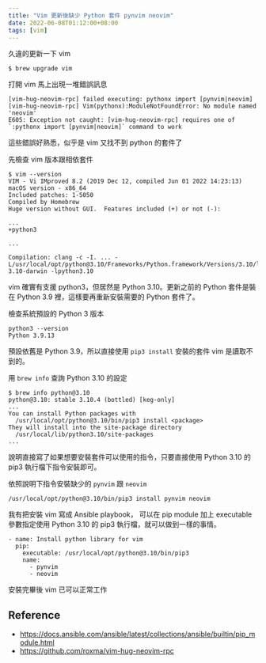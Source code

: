 ```yaml
---
title: "Vim 更新後缺少 Python 套件 pynvim neovim"
date: 2022-06-08T01:12:00+08:00
tags: [vim]
---
```


久違的更新一下 vim
```
$ brew upgrade vim
```

打開 vim 馬上出現一堆錯誤訊息
```
[vim-hug-neovim-rpc] failed executing: pythonx import [pynvim|neovim]
[vim-hug-neovim-rpc] Vim(pythonx):ModuleNotFoundError: No module named 'neovim'
E605: Exception not caught: [vim-hug-neovim-rpc] requires one of `:pythonx import [pynvim|neovim]` command to work
```
這些錯誤好熟悉，似乎是 vim 又找不到 python 的套件了


先檢查 vim 版本跟相依套件
```
$ vim --version
VIM - Vi IMproved 8.2 (2019 Dec 12, compiled Jun 01 2022 14:23:13)
macOS version - x86_64
Included patches: 1-5050
Compiled by Homebrew
Huge version without GUI.  Features included (+) or not (-):

...
+python3

...

Compilation: clang -c -I. ... -L/usr/local/opt/python@3.10/Frameworks/Python.framework/Versions/3.10/lib/python3.10/config-3.10-darwin -lpython3.10
```

vim 確實有支援 python3，但居然是 Python 3.10。更新之前的 Python 套件是裝在 Python 3.9 裡，這樣要再重新安裝需要的 Python 套件了。

檢查系統預設的 Python 3 版本
```
python3 --version
Python 3.9.13
```

預設依舊是 Python 3.9，所以直接使用 `pip3 install` 安裝的套件 vim 是讀取不到的。

用 `brew info` 查詢 Python 3.10 的設定
```
$ brew info python@3.10
python@3.10: stable 3.10.4 (bottled) [keg-only]
...
You can install Python packages with
  /usr/local/opt/python@3.10/bin/pip3 install <package>
They will install into the site-package directory
  /usr/local/lib/python3.10/site-packages
...
```

說明直接寫了如果想要安裝套件可以使用的指令，只要直接使用 Python 3.10 的 pip3 執行檔下指令安裝即可。

依照說明下指令安裝缺少的 `pynvim` 跟 `neovim`
```
/usr/local/opt/python@3.10/bin/pip3 install pynvim neovim
```

我有把安裝 vim 寫成 Ansible playbook，
可以在 pip module 加上 executable 參數指定使用 Python 3.10 的 pip3 執行檔，就可以做到一樣的事情。

```
- name: Install python library for vim
  pip:
    executable: /usr/local/opt/python@3.10/bin/pip3
    name:
      - pynvim
      - neovim
```

安裝完畢後 vim 已可以正常工作

## Reference

- https://docs.ansible.com/ansible/latest/collections/ansible/builtin/pip_module.html
- https://github.com/roxma/vim-hug-neovim-rpc
